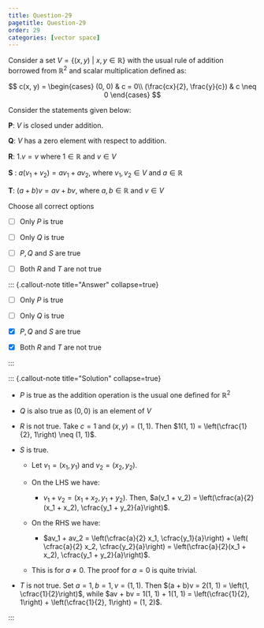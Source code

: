 ```yaml
---
title: Question-29
pagetitle: Question-29
order: 29
categories: [vector space]
---
```


Consider a set $V = \{(x, y)\ |\ x, y \in \mathbb{R}\}$ with the usual rule of addition borrowed from $\mathbb{R}^2$ and scalar multiplication defined as:

$$
c(x, y) = \begin{cases}
    (0, 0) & c = 0\\
    (\frac{cx}{2}, \frac{y}{c}) & c \neq 0
\end{cases}
$$


Consider the statements given below:

$\mathbf{P}$: $V$ is closed under addition.

$\mathbf{Q}$: $V$ has a zero element with respect to addition.

$\mathbf{R}$: $1.v=v$ where $1 \in \mathbb{R}$ and $v \in V$

$\mathbf{S}$ : $a(v_1 + v_2)=av_1 + av_2$, where $v_1, v_2 \in V$ and $a \in \mathbb{R}$

$\mathbf{T}$: $(a + b)v = av + bv$, where $a, b \in \mathbb{R}$ and $v \in V$

Choose all correct options

- [ ] Only $P$ is true

- [ ] Only $Q$ is true

- [ ] $P, Q$ and $S$ are true

- [ ] Both $R$ and $T$ are not true

::: {.callout-note title="Answer" collapse=true}

- [ ] Only $P$ is true

- [ ] Only $Q$ is true

- [x] $P, Q$ and $S$ are true

- [x] Both $R$ and $T$ are not true

:::

::: {.callout-note title="Solution" collapse=true}

 

- $P$ is true as the addition operation is the usual one defined for $\mathbb{R}^{2}$





- $Q$ is also true as $(0, 0)$ is an element of $V$





- $R$ is not true. Take $c = 1$ and $(x, y) = (1, 1)$. Then $1(1, 1) = \left(\cfrac{1}{2}, 1\right) \neq (1, 1)$.





- $S$ is true. 

  - Let $v_1 = (x_1, y_1)$ and $v_2 = (x_2, y_2)$. 

  

  - On the LHS we have:
    - $v_1 + v_2 = (x_1 + x_2, y_1 + y_2)$. Then, $a(v_1 + v_2) = \left(\cfrac{a}{2}(x_1 + x_2), \cfrac{y_1 + y_2}{a}\right)$.

  

  - On the RHS we have:
    - $av_1 + av_2 = \left(\cfrac{a}{2} x_1, \cfrac{y_1}{a}\right) + \left( \cfrac{a}{2} x_2, \cfrac{y_2}{a}\right) = \left(\cfrac{a}{2}(x_1 + x_2), \cfrac{y_1 + y_2}{a}\right)$. 

  

  

  - This is for $a \neq 0$. The proof for $a = 0$ is quite trivial.



- $T$ is not true. Set $a = 1, b = 1, v = (1, 1)$. Then $(a + b)v = 2(1, 1) = \left(1, \cfrac{1}{2}\right)$, while $av + bv = 1(1, 1) + 1(1, 1) = \left(\cfrac{1}{2}, 1\right) + \left(\cfrac{1}{2}, 1\right) = (1, 2)$.

:::

